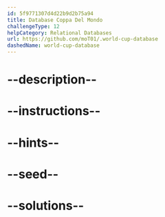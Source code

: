 ```yaml
---
id: 5f9771307d4d22b9d2b75a94
title: Database Coppa Del Mondo
challengeType: 12
helpCategory: Relational Databases
url: https://github.com/moT01/.world-cup-database
dashedName: world-cup-database
---
```


# --description--

# --instructions--

# --hints--

# --seed--

# --solutions--
